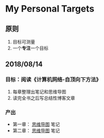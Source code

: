 # My Personal Targets
## 原则
1. 目标可测量
2. 一个**专注**一个目标

## 2018/08/14
### 目标：阅读《计算机网络-自顶向下方法》
1. 每章整理出笔记和思维导图
2. 读完全书之后写总结性博客文章

### 产出
- 第一章： [思维导图](https://zhimap.com/mmap/484e30c31cf04b60b6ef80903bc41ef0) 笔记
- 第二章： [思维导图](https://zhimap.com/mmap/b38a013e664e46a88115ed60666eaa13) 笔记

